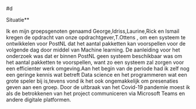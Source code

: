 #d


Situatie**

Ik en mijn groepsgenoten genaamd George,Idriss,Laurine,Rick en Ismail kregen de opdracht van onze opdrachtgever,T.Ottens , om een systeem te ontwikkelen voor PostNL dat 
het aantal pakketten kan voorspellen voor de volgende dag door middel van Machine learning.
De aanleiding voor het onderzoek was dat er binnen PostNL geen systeem beschikbaar was om het aantal pakketten te voorspellen, want zo een systeem zal zorgen voor 
een efficienter werk omgeving.Aan het begin van de periode had ik zelf nog een geringe kennis wat betreft Data science en het programmeren wat een grote speler bij is,tevens 
vond ik het ook ongemakkelijk om presenaties geven aan een groep.
Door de uitbraak van het Covid-19 pandemie moest ik als de betrokkenen van het project communiceren via Microsoft Teams en andere digitale platformen.
